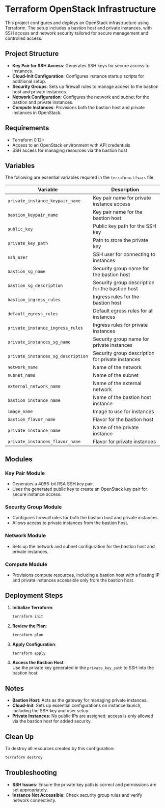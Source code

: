# Terraform OpenStack Infrastructure

This project configures and deploys an OpenStack infrastructure using Terraform. The setup includes a bastion host and private instances, with SSH access and network security tailored for secure management and controlled access.

## Project Structure

- **Key Pair for SSH Access**: Generates SSH keys for secure access to instances.
- **Cloud-Init Configuration**: Configures instance startup scripts for additional setup.
- **Security Groups**: Sets up firewall rules to manage access to the bastion host and private instances.
- **Network Configuration**: Configures the network and subnet for the bastion and private instances.
- **Compute Instances**: Provisions both the bastion host and private instances in OpenStack.

## Requirements

- Terraform 0.12+ 
- Access to an OpenStack environment with API credentials
- SSH access for managing resources via the bastion host

## Variables

The following are essential variables required in the `terraform.tfvars` file:

| Variable                      | Description                                                |
| ----------------------------- | ---------------------------------------------------------- |
| `private_instance_keypair_name` | Key pair name for private instance access                |
| `bastion_keypair_name`         | Key pair name for the bastion host                        |
| `public_key`                   | Public key path for the SSH key                           |
| `private_key_path`             | Path to store the private key                             |
| `ssh_user`                     | SSH user for connecting to instances                      |
| `bastion_sg_name`              | Security group name for the bastion host                  |
| `bastion_sg_description`       | Security group description for the bastion host           |
| `bastion_ingress_rules`        | Ingress rules for the bastion host                        |
| `default_egress_rules`         | Default egress rules for all instances                    |
| `private_instance_ingress_rules` | Ingress rules for private instances                    |
| `private_instances_sg_name`    | Security group name for private instances                 |
| `private_instances_sg_description` | Security group description for private instances   |
| `network_name`                 | Name of the network                                       |
| `subnet_name`                  | Name of the subnet                                        |
| `external_network_name`        | Name of the external network                              |
| `bastion_instance_name`        | Name of the bastion host instance                         |
| `image_name`                   | Image to use for instances                                |
| `bastion_flavor_name`          | Flavor for the bastion host                               |
| `private_instance_name`        | Name of the private instance                              |
| `private_instances_flavor_name` | Flavor for private instances                           |

## Modules

### Key Pair Module
- Generates a 4096-bit RSA SSH key pair.
- Uses the generated public key to create an OpenStack key pair for secure instance access.

### Security Group Module
- Configures firewall rules for both the bastion host and private instances.
- Allows access to private instances from the bastion host.

### Network Module
- Sets up the network and subnet configuration for the bastion host and private instances.

### Compute Module
- Provisions compute resources, including a bastion host with a floating IP and private instances accessible only from the bastion host.

## Deployment Steps

1. **Initialize Terraform**:  
   ```bash
   terraform init
   ```

2. **Review the Plan**:  
   ```bash
   terraform plan
   ```

3. **Apply Configuration**:  
   ```bash
   terraform apply
   ```

4. **Access the Bastion Host**:  
   Use the private key generated in the `private_key_path` to SSH into the bastion host.

## Notes

- **Bastion Host**: Acts as the gateway for managing private instances.
- **Cloud-Init**: Sets up essential configurations on instance launch, including the SSH key and user setup.
- **Private Instances**: No public IPs are assigned; access is only allowed via the bastion host for added security.

## Clean Up

To destroy all resources created by this configuration:

```bash
terraform destroy
```

## Troubleshooting

- **SSH Issues**: Ensure the private key path is correct and permissions are set appropriately.
- **Instance Not Accessible**: Check security group rules and verify network connectivity.
